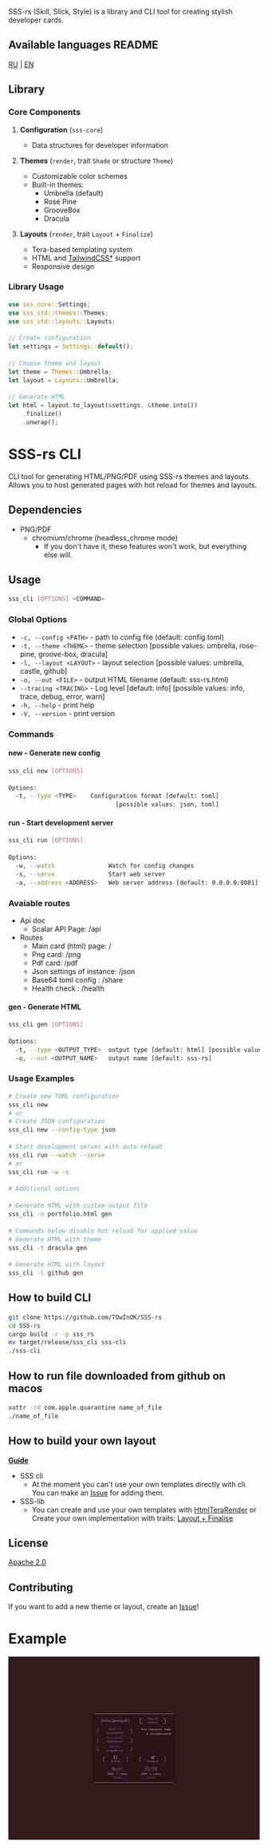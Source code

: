 SSS-rs (Skill, Slick, Style) is a library and CLI tool for creating stylish developer cards.

## Available languages README
[RU](README_ru.md) | [EN](README_ru.md)

## Library

### Core Components

1. **Configuration** (`sss-core`)
   - Data structures for developer information

2. **Themes** (`render`, trait `Shade` or structure `Theme`)
   - Customizable color schemes
   - Built-in themes:
     - Umbrella (default)
     - Rosé Pine
     - GrooveBox
     - Dracula

3. **Layouts** (`render`, trait `Layout` + `Finalize`)
   - Tera-based templating system
   - HTML and [TailwindCSS*](https://crates.io/crates/encre-css) support
   - Responsive design

### Library Usage

```rust
use sss_core::Settings;
use sss_std::themes::Themes;
use sss_std::layouts::Layouts;

// Create configuration
let settings = Settings::default();

// Choose theme and layout
let theme = Themes::Umbrella;
let layout = Layouts::Umbrella;

// Generate HTML
let html = layout.to_layout(&settings, &theme.into())
    .finalize()
    .unwrap();
```

# SSS-rs CLI

CLI tool for generating HTML/PNG/PDF using SSS-rs themes and layouts.
Allows you to host generated pages with hot reload for themes and layouts.

## Dependencies
- PNG/PDF
  - chromium/chrome (headless_chrome mode)
    - If you don't have it, these features won't work, but everything else will.

## Usage

```bash
sss_cli [OPTIONS] <COMMAND>
```

### Global Options

- `-c, --config <PATH>` - path to config file (default: config.toml)
- `-t, --theme <THEME>` - theme selection [possible values: umbrella, rose-pine, groove-box, dracula]
- `-l, --layout <LAYOUT>` - layout selection [possible values: umbrella, castle, github]
- `-o, --out <FILE>` - output HTML filename (default: sss-rs.html)
- `--tracing <TRACING>` - Log level [default: info] [possible values: info, trace, debug, error, warn]
- `-h, --help` - print help
- `-V, --version` - print version

### Commands

#### new - Generate new config
```bash
sss_cli new [OPTIONS]

Options:
  -t, --type <TYPE>    Configuration format [default: toml]
                              [possible values: json, toml]
```

#### run - Start development server
```bash
sss_cli run [OPTIONS]

Options:
  -w, --watch               Watch for config changes
  -s, --serve               Start web server
  -a, --address <ADDRESS>   Web server address [default: 0.0.0.0:8081]
```

### Avaiable routes
- Api doc
  - Scalar API Page: /api
- Routes
  - Main card (html) page: /
  - Png card: /png
  - Pdf card: /pdf
  - Json settings of instance: /json
  - Base64 toml config : /share
  - Health check : /health

#### gen - Generate HTML
```bash
sss_cli gen [OPTIONS]

Options:
  -t, --type <OUTPUT_TYPE>  output type [default: html] [possible values: html, png, pdf]
  -o, --out <OUTPUT_NAME>   output name [default: sss-rs]
```

### Usage Examples

```bash
# Create new TOML configuration
sss_cli new
# or
# Create JSON configuration
sss_cli new --config-type json

# Start development server with auto-reload
sss_cli run --watch --serve
# or
sss_cli run -w -s

# Additional options

# Generate HTML with custom output file
sss_cli -o portfolio.html gen

# Commands below disable hot reload for applied value
# Generate HTML with theme
sss_cli -t dracula gen

# Generate HTML with layout
sss_cli -l github gen
```

## How to build CLI

```bash
git clone https://github.com/TOwInOK/SSS-rs
cd SSS-rs
cargo build -r -p sss_rs
mv target/release/sss_cli sss-cli
./sss-cli
```

## How to run file downloaded from github on macos
```sh
xattr -rd com.apple.quarantine name_of_file
./name_of_file
```

## How to build your own layout

[**Guide**](How_to_construct_layout.md)

- SSS cli
  - At the moment you can't use your own templates directly with cli.
  You can make an [Issue](https://github.com/TOwInOK/SSS-rs/issues/new?template=Blank+issue) for adding them.
- SSS-lib
  - You can create and use your own templates with [HtmlTeraRender](sss-lib/sss-std/src/layouts/html_tera_builder.rs)
  or
  Create your own implementation with traits: [Layout + Finalise](sss-lib/render/src/layout.rs)

## License
[Apache 2.0](LICENSE)

## Contributing
If you want to add a new theme or layout, create an [Issue](https://github.com/TOwInOK/SSS-rs/issues/new?template=Blank+issue)!

# Example
![Card Example](.content/umbrella.umbrella.jpeg)
